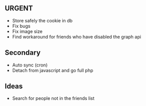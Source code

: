 ## URGENT
- Store safely the cookie in db
- Fix bugs
- Fix image size
- Find workaround for friends who have disabled the graph api

## Secondary
- Auto sync (cron)
- Detach from javascript and go full php

## Ideas
- Search for people not in the friends list
